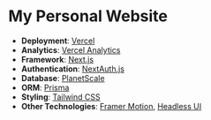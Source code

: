 # My Personal Website

- **Deployment**: [Vercel](https://vercel.com)
- **Analytics**: [Vercel Analytics](https://vercel.com/analytics)
- **Framework**: [Next.js](https://nextjs.org/)
- **Authentication**: [NextAuth.js](https://next-auth.js.org)
- **Database**: [PlanetScale](https://planetscale.com)
- **ORM**: [Prisma](https://prisma.io)
- **Styling**: [Tailwind CSS](https://tailwindcss.com)
- **Other Technologies**: [Framer Motion](https://www.framer.com/motion/), [Headless UI](https://headlessui.com/)
